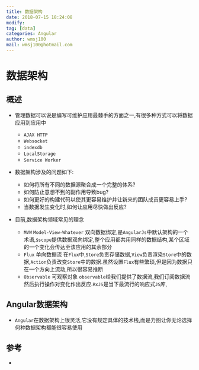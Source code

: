 ```yaml
---
title: 数据架构
date: 2018-07-15 18:24:08	
modify: 
tag: [data]
categories: Angular 
author: wmsj100
mail: wmsj100@hotmail.com
---
```


# 数据架构

## 概述
- 管理数据可以说是编写可维护应用最棘手的方面之一,有很多种方式可以将数据应用到应用中
	- `AJAX HTTP`
	- `Websocket`
	- `indexdb`
	- `LocalStorage`
	- `Service Worker`

- 数据架构涉及的问题如下:
	- 如何将所有不同的数据源聚合成一个完整的体系?
	- 如何防止意想不到的副作用导致bug?
	- 如何更好的构建代码以使其更容易维护并让新来的团队成员更容易上手?
	- 当数据发生变化时,如何让应用尽快做出反应?
- 目前,数据架构领域常见的理念
	- `MVW` `Model-View-Whatever` 双向数据绑定,是`AngularJs`中默认架构的一个术语,`$scope`提供数据双向绑定,整个应用都共用同样的数据结构,某个区域的一个变化会传达至该应用的其余部分
	- `Flux` 单向数据流 在`Flux`中,`Store`负责存储数据,`View`负责渲染`Store`中的数据,`Action`负责改变`Store`中的数据.虽然设置`Flux`有些繁琐,但是因为数据只在一个方向上流动,所以很容易推断
	- `Observable` 可观察对象 `observable`给我们提供了数据流,我们订阅数据流然后执行操作对变化作出反应.`RxJS`是当下最流行的响应式`JS`库,

## Angular数据架构
- `Angular`在数据架构上很灵活,它没有规定具体的技术栈,而是力图让你无论选择何种数据架构都能很容易使用

## 参考
- []()
